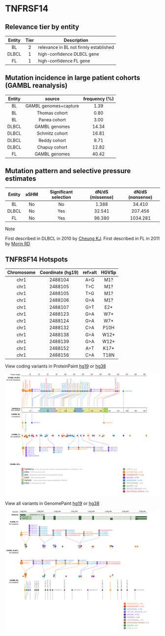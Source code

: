 # TNFRSF14

## Relevance tier by entity

|Entity|Tier|Description                           |
|:------:|:----:|--------------------------------------|
|BL    |2   |relevance in BL not firmly established|
|DLBCL |1   |high-confidence DLBCL gene            |
|FL    |1   |high-confidence FL gene               |

## Mutation incidence in large patient cohorts (GAMBL reanalysis)

|Entity|source               |frequency (%)|
|:------:|:---------------------:|:-------------:|
|BL    |GAMBL genomes+capture| 1.39        |
|BL    |Thomas cohort        | 0.80        |
|BL    |Panea cohort         | 3.00        |
|DLBCL |GAMBL genomes        |14.34        |
|DLBCL |Schmitz cohort       |16.81        |
|DLBCL |Reddy cohort         | 9.71        |
|DLBCL |Chapuy cohort        |12.82        |
|FL    |GAMBL genomes        |40.42        |

## Mutation pattern and selective pressure estimates

|Entity|aSHM|Significant selection|dN/dS (missense)|dN/dS (nonsense)|
|:------:|:----:|:---------------------:|:----------------:|:----------------:|
|BL    |No  |No                   | 1.388          |  34.410        |
|DLBCL |No  |Yes                  |32.541          | 207.456        |
|FL    |No  |Yes                  |96.380          |1034.281        |


> [!NOTE]
> First described in DLBCL in 2010 by [Cheung KJ](https://pubmed.ncbi.nlm.nih.gov/20884631). First described in FL in 2011 by [Morin RD](https://pubmed.ncbi.nlm.nih.gov/21796119)

 ## TNFRSF14 Hotspots

| Chromosome |Coordinate (hg19) | ref>alt | HGVSp | 
 | :---:| :---: | :--: | :---: |
| chr1 | 2488104 | A>G | M1? |
| chr1 | 2488105 | T>C | M1? |
| chr1 | 2488105 | T>G | M1? |
| chr1 | 2488106 | G>A | M1? |
| chr1 | 2488107 | G>T | E2* |
| chr1 | 2488123 | G>A | W7* |
| chr1 | 2488124 | G>A | W7* |
| chr1 | 2488132 | C>A | P10H |
| chr1 | 2488138 | G>A | W12* |
| chr1 | 2488139 | G>A | W12* |
| chr1 | 2488152 | A>T | K17* |
| chr1 | 2488156 | C>A | T18N |

View coding variants in ProteinPaint [hg19](https://www.bcgsc.ca/downloads/morinlab/GAMBL/test/genes/TNFRSF14_protein.html)  or [hg38](https://www.bcgsc.ca/downloads/morinlab/GAMBL/test/genes/TNFRSF14_protein_hg38.html)

![image](images/proteinpaint/TNFRSF14_NM_003820.svg)

View all variants in GenomePaint [hg19](https://www.bcgsc.ca/downloads/morinlab/GAMBL/test/genes/TNFRSF14.html)  or [hg38](https://www.bcgsc.ca/downloads/morinlab/GAMBL/test/genes/TNFRSF14_hg38.html)

![image](images/proteinpaint/TNFRSF14.svg)
